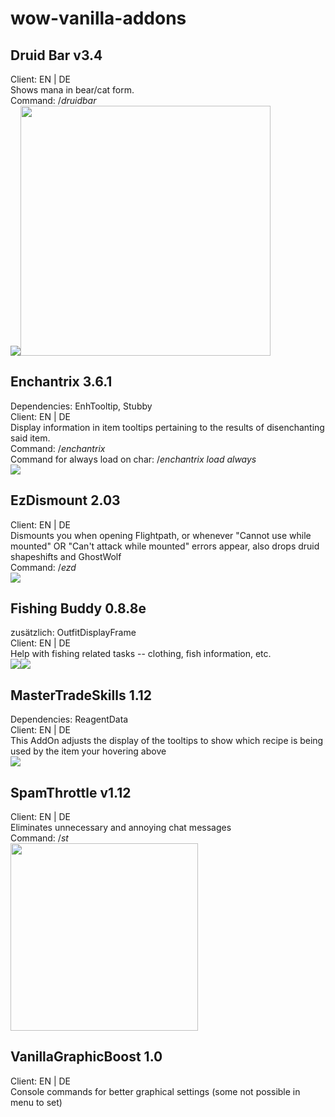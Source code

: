 # wow-vanilla-addons<br>
## Druid Bar v3.4
Client: EN | DE<br>
Shows mana in bear/cat form.<br>
Command: /*druidbar*<br>
<img src="https://image.ibb.co/ijT7yQ/druidbar01.jpg"/><img src="https://image.ibb.co/keRGsk/druidbar02.jpg" width="400"/>

## Enchantrix 3.6.1
Dependencies: EnhTooltip, Stubby<br>
Client: EN | DE<br>
Display information in item tooltips pertaining to the results of disenchanting said item.<br>
Command: /*enchantrix*<br>
Command for always load on char: /*enchantrix load always*<br>
<img src="https://image.ibb.co/nCe855/enchantrix01.jpg"/>

## EzDismount 2.03
Client: EN | DE<br>
Dismounts you when opening Flightpath, or whenever "Cannot use while mounted" OR "Can't attack while mounted" errors appear, also drops druid shapeshifts and GhostWolf<br>
Command: /*ezd*<br>
<img src="https://image.ibb.co/mTHBA5/ezdismount.jpg"/>
## Fishing Buddy 0.8.8e
zusätzlich: OutfitDisplayFrame<br>
Client: EN | DE<br>
Help with fishing related tasks -- clothing, fish information, etc.<br>
<img src="https://image.ibb.co/jk8cf5/fishingbuddy1.jpg"/><img src="https://image.ibb.co/mBycf5/fishingbuddy2.jpg"/>

## MasterTradeSkills 1.12
Dependencies: ReagentData<br>
Client: EN | DE<br>
This AddOn adjusts the display of the tooltips to show which recipe is being used by the item your hovering above<br>
<img src="https://image.ibb.co/gxv17k/mastertradeskills.jpg"/>

## SpamThrottle v1.12
Client: EN | DE<br>
Eliminates unnecessary and annoying chat messages<br>
Command: /*st*<br>
<img src="https://image.ibb.co/h6cZdQ/spamthrottle.jpg" width="300"/>
## VanillaGraphicBoost 1.0
Client: EN | DE<br>
Console commands for better graphical settings (some not possible in menu to set)<br>
